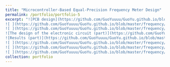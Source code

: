 ```yaml
---
title: "Microcontroller-Based Equal-Precision Frequency Meter Design"
permalink: /portfolio/portfolio-5
excerpt: "![PCB design](https://github.com/GuoYuuuu/GuoYu.github.io/blob/master/frequency/PCB.png?raw=true)
![ ](https://github.com/GuoYuuuu/GuoYu.github.io/blob/master/frequency/PCB2.png?raw=true)
![ ](https://github.com/GuoYuuuu/GuoYu.github.io/blob/master/frequency/PCB3.png?raw=true)
![The design of the electronic circuit (part)](https://github.com/GuoYuuuu/GuoYu.github.io/blob/master/frequency/circuit.png?raw=true)
![Results (part)](https://github.com/GuoYuuuu/GuoYu.github.io/blob/master/frequency/FrequencyMeter.png?raw=true)
![ ](https://github.com/GuoYuuuu/GuoYu.github.io/blob/master/frequency/result.png?raw=true)
![ ](https://github.com/GuoYuuuu/GuoYu.github.io/blob/master/frequency/meter2.png?raw=true)
![ ](https://github.com/GuoYuuuu/GuoYu.github.io/blob/master/frequency/result2.png?raw=true)"
collection: portfolio
---
```

